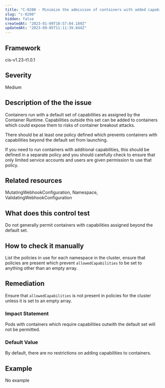 ```yaml
---
title: "C-0200 - Minimize the admission of containers with added capabilities"
slug: "c-0200"
hidden: false
createdAt: "2023-01-09T10:57:04.189Z"
updatedAt: "2023-09-05T11:11:39.844Z"
---
```

## Framework
cis-v1.23-t1.0.1
## Severity
Medium
## Description of the the issue
Containers run with a default set of capabilities as assigned by the Container Runtime. Capabilities outside this set can be added to containers which could expose them to risks of container breakout attacks.

 There should be at least one policy defined which prevents containers with capabilities beyond the default set from launching.

 If you need to run containers with additional capabilities, this should be defined in a separate policy and you should carefully check to ensure that only limited service accounts and users are given permission to use that policy.
## Related resources
MutatingWebhookConfiguration, Namespace, ValidatingWebhookConfiguration
## What does this control test
Do not generally permit containers with capabilities assigned beyond the default set.
## How to check it manually
List the policies in use for each namespace in the cluster, ensure that policies are present which prevent `allowedCapabilities` to be set to anything other than an empty array.
## Remediation
Ensure that `allowedCapabilities` is not present in policies for the cluster unless it is set to an empty array.
### Impact Statement
Pods with containers which require capabilities outwith the default set will not be permitted.
### Default Value
By default, there are no restrictions on adding capabilities to containers.
## Example
No example